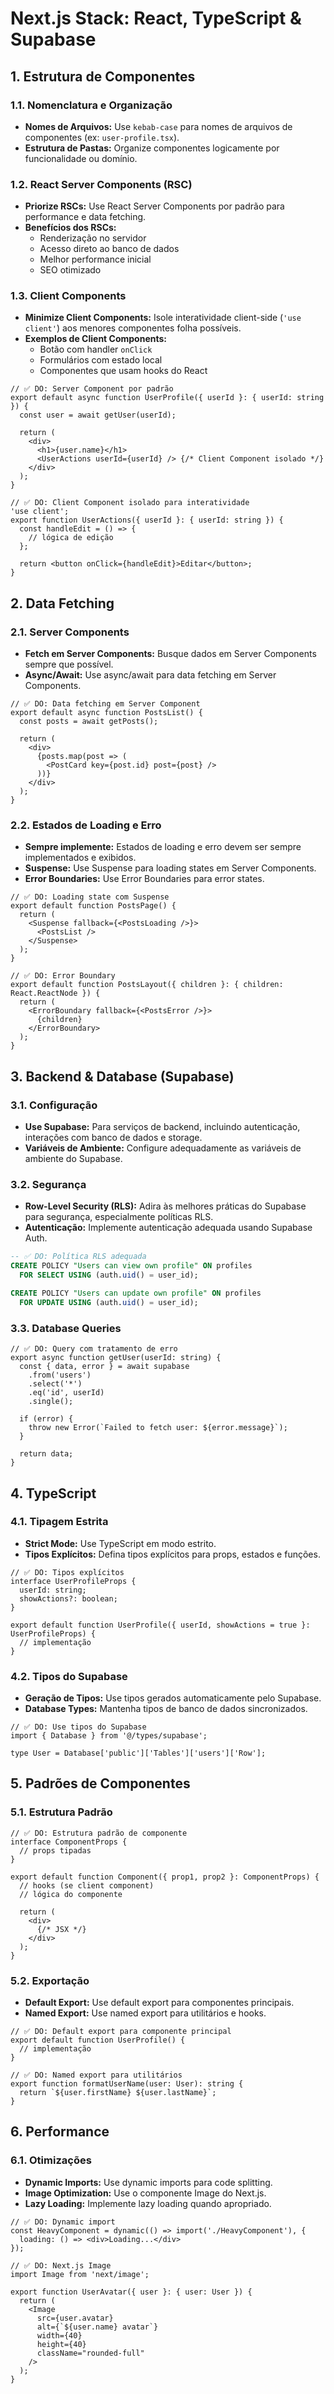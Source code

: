 # Next.js Stack: React, TypeScript & Supabase

## 1. Estrutura de Componentes

### 1.1. Nomenclatura e Organização
* **Nomes de Arquivos:** Use `kebab-case` para nomes de arquivos de componentes (ex: `user-profile.tsx`).
* **Estrutura de Pastas:** Organize componentes logicamente por funcionalidade ou domínio.

### 1.2. React Server Components (RSC)
* **Priorize RSCs:** Use React Server Components por padrão para performance e data fetching.
* **Benefícios dos RSCs:**
  - Renderização no servidor
  - Acesso direto ao banco de dados
  - Melhor performance inicial
  - SEO otimizado

### 1.3. Client Components
* **Minimize Client Components:** Isole interatividade client-side (`'use client'`) aos menores componentes folha possíveis.
* **Exemplos de Client Components:**
  - Botão com handler `onClick`
  - Formulários com estado local
  - Componentes que usam hooks do React

```tsx
// ✅ DO: Server Component por padrão
export default async function UserProfile({ userId }: { userId: string }) {
  const user = await getUser(userId);
  
  return (
    <div>
      <h1>{user.name}</h1>
      <UserActions userId={userId} /> {/* Client Component isolado */}
    </div>
  );
}

// ✅ DO: Client Component isolado para interatividade
'use client';
export function UserActions({ userId }: { userId: string }) {
  const handleEdit = () => {
    // lógica de edição
  };
  
  return <button onClick={handleEdit}>Editar</button>;
}
```

## 2. Data Fetching

### 2.1. Server Components
* **Fetch em Server Components:** Busque dados em Server Components sempre que possível.
* **Async/Await:** Use async/await para data fetching em Server Components.

```tsx
// ✅ DO: Data fetching em Server Component
export default async function PostsList() {
  const posts = await getPosts();
  
  return (
    <div>
      {posts.map(post => (
        <PostCard key={post.id} post={post} />
      ))}
    </div>
  );
}
```

### 2.2. Estados de Loading e Erro
* **Sempre implemente:** Estados de loading e erro devem ser sempre implementados e exibidos.
* **Suspense:** Use Suspense para loading states em Server Components.
* **Error Boundaries:** Use Error Boundaries para error states.

```tsx
// ✅ DO: Loading state com Suspense
export default function PostsPage() {
  return (
    <Suspense fallback={<PostsLoading />}>
      <PostsList />
    </Suspense>
  );
}

// ✅ DO: Error Boundary
export default function PostsLayout({ children }: { children: React.ReactNode }) {
  return (
    <ErrorBoundary fallback={<PostsError />}>
      {children}
    </ErrorBoundary>
  );
}
```

## 3. Backend & Database (Supabase)

### 3.1. Configuração
* **Use Supabase:** Para serviços de backend, incluindo autenticação, interações com banco de dados e storage.
* **Variáveis de Ambiente:** Configure adequadamente as variáveis de ambiente do Supabase.

### 3.2. Segurança
* **Row-Level Security (RLS):** Adira às melhores práticas do Supabase para segurança, especialmente políticas RLS.
* **Autenticação:** Implemente autenticação adequada usando Supabase Auth.

```sql
-- ✅ DO: Política RLS adequada
CREATE POLICY "Users can view own profile" ON profiles
  FOR SELECT USING (auth.uid() = user_id);

CREATE POLICY "Users can update own profile" ON profiles
  FOR UPDATE USING (auth.uid() = user_id);
```

### 3.3. Database Queries
```tsx
// ✅ DO: Query com tratamento de erro
export async function getUser(userId: string) {
  const { data, error } = await supabase
    .from('users')
    .select('*')
    .eq('id', userId)
    .single();
    
  if (error) {
    throw new Error(`Failed to fetch user: ${error.message}`);
  }
  
  return data;
}
```

## 4. TypeScript

### 4.1. Tipagem Estrita
* **Strict Mode:** Use TypeScript em modo estrito.
* **Tipos Explícitos:** Defina tipos explícitos para props, estados e funções.

```tsx
// ✅ DO: Tipos explícitos
interface UserProfileProps {
  userId: string;
  showActions?: boolean;
}

export default function UserProfile({ userId, showActions = true }: UserProfileProps) {
  // implementação
}
```

### 4.2. Tipos do Supabase
* **Geração de Tipos:** Use tipos gerados automaticamente pelo Supabase.
* **Database Types:** Mantenha tipos de banco de dados sincronizados.

```tsx
// ✅ DO: Use tipos do Supabase
import { Database } from '@/types/supabase';

type User = Database['public']['Tables']['users']['Row'];
```

## 5. Padrões de Componentes

### 5.1. Estrutura Padrão
```tsx
// ✅ DO: Estrutura padrão de componente
interface ComponentProps {
  // props tipadas
}

export default function Component({ prop1, prop2 }: ComponentProps) {
  // hooks (se client component)
  // lógica do componente
  
  return (
    <div>
      {/* JSX */}
    </div>
  );
}
```

### 5.2. Exportação
* **Default Export:** Use default export para componentes principais.
* **Named Export:** Use named export para utilitários e hooks.

```tsx
// ✅ DO: Default export para componente principal
export default function UserProfile() {
  // implementação
}

// ✅ DO: Named export para utilitários
export function formatUserName(user: User): string {
  return `${user.firstName} ${user.lastName}`;
}
```

## 6. Performance

### 6.1. Otimizações
* **Dynamic Imports:** Use dynamic imports para code splitting.
* **Image Optimization:** Use o componente Image do Next.js.
* **Lazy Loading:** Implemente lazy loading quando apropriado.

```tsx
// ✅ DO: Dynamic import
const HeavyComponent = dynamic(() => import('./HeavyComponent'), {
  loading: () => <div>Loading...</div>
});

// ✅ DO: Next.js Image
import Image from 'next/image';

export function UserAvatar({ user }: { user: User }) {
  return (
    <Image
      src={user.avatar}
      alt={`${user.name} avatar`}
      width={40}
      height={40}
      className="rounded-full"
    />
  );
}
